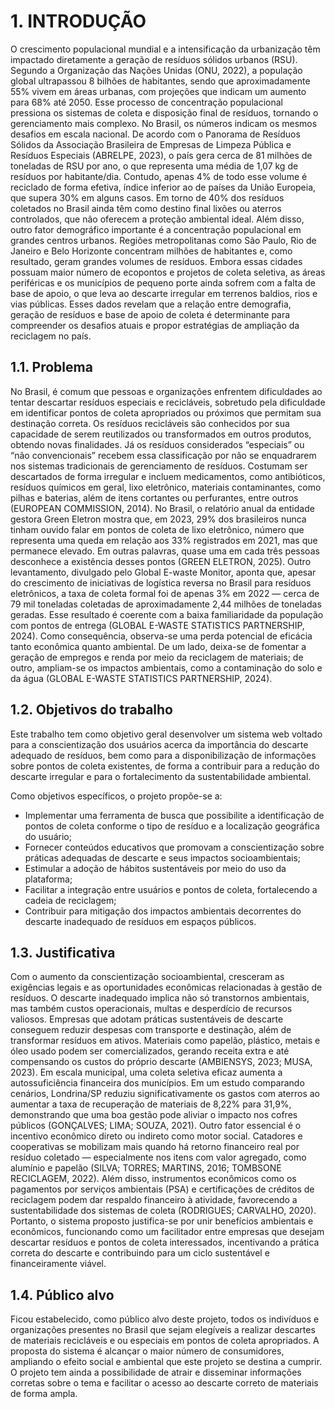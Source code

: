 # 1. INTRODUÇÃO

  O crescimento populacional mundial e a intensificação da urbanização têm impactado diretamente a geração de resíduos sólidos urbanos (RSU). Segundo a Organização das Nações Unidas (ONU, 2022), a população global ultrapassou 8 bilhões de habitantes, sendo que aproximadamente 55% vivem em áreas urbanas, com projeções que indicam um aumento para 68% até 2050. Esse processo de concentração populacional pressiona os sistemas de coleta e disposição final de resíduos, tornando o gerenciamento mais complexo.
  No Brasil, os números indicam os mesmos desafios em escala nacional. De acordo com o Panorama de Resíduos Sólidos da Associação Brasileira de Empresas de Limpeza Pública e Resíduos Especiais (ABRELPE, 2023), o país gera cerca de 81 milhões de toneladas de RSU por ano, o que representa uma média de 1,07 kg de resíduos por habitante/dia. Contudo, apenas 4% de todo esse volume é reciclado de forma efetiva, índice inferior ao de países da     União Europeia, que supera 30% em alguns casos. Em torno de 40% dos resíduos coletados no Brasil ainda têm como destino final lixões ou aterros controlados, que não oferecem a proteção ambiental ideal.
  Além disso, outro fator demográfico importante é a concentração populacional em grandes centros urbanos. Regiões metropolitanas como São Paulo, Rio de Janeiro e Belo Horizonte concentram milhões de habitantes e, como resultado, geram grandes volumes de resíduos. Embora essas cidades possuam maior número de ecopontos e projetos de coleta seletiva, as áreas periféricas e os municípios de pequeno porte ainda sofrem com a falta de base de apoio, o que leva ao descarte irregular em terrenos baldios, rios e vias públicas.
  Esses dados revelam que a relação entre demografia, geração de resíduos e base de apoio de coleta é determinante para compreender os desafios atuais e propor estratégias de ampliação da reciclagem no país.


## 1.1. Problema

  No Brasil, é comum que pessoas e organizações enfrentem dificuldades ao tentar descartar resíduos especiais e recicláveis, sobretudo pela dificuldade em identificar pontos de coleta apropriados ou próximos que permitam sua destinação correta.
  Os resíduos recicláveis são conhecidos por sua capacidade de serem reutilizados ou transformados em outros produtos, obtendo novas finalidades. Já os resíduos considerados “especiais” ou “não convencionais” recebem essa classificação por não se enquadrarem nos sistemas tradicionais de gerenciamento de resíduos. Costumam ser descartados de forma irregular e incluem medicamentos, como antibióticos, resíduos químicos em geral, lixo eletrônico, materiais contaminantes, como pilhas e baterias, além de itens cortantes ou perfurantes, entre outros (EUROPEAN COMMISSION, 2014).
  No Brasil, o relatório anual da entidade gestora Green Eletron mostra que, em 2023, 29% dos brasileiros nunca tinham ouvido falar em pontos de coleta de lixo eletrônico, número que representa uma queda em relação aos 33% registrados em 2021, mas que permanece elevado. Em outras palavras, quase uma em cada três pessoas desconhece a existência desses pontos (GREEN ELETRON, 2025).
  Outro levantamento, divulgado pelo Global E-waste Monitor, aponta que, apesar do crescimento de iniciativas de logística reversa no Brasil para resíduos eletrônicos, a taxa de coleta formal foi de apenas 3% em 2022 — cerca de 79 mil toneladas coletadas de aproximadamente 2,44 milhões de toneladas geradas. Esse resultado é coerente com a baixa familiaridade da população com pontos de entrega (GLOBAL E-WASTE STATISTICS PARTNERSHIP, 2024).
  Como consequência, observa-se uma perda potencial de eficácia tanto econômica quanto ambiental. De um lado, deixa-se de fomentar a geração de empregos e renda por meio da reciclagem de materiais; de outro, ampliam-se os impactos ambientais, como a contaminação do solo e da água (GLOBAL E-WASTE STATISTICS PARTNERSHIP, 2024).


## 1.2. Objetivos do trabalho

  Este trabalho tem como objetivo geral desenvolver um sistema web voltado para a conscientização dos usuários acerca da importância do descarte adequado de resíduos, bem como para a disponibilização de informações sobre pontos de coleta existentes, de forma a contribuir para a redução do descarte irregular e para o fortalecimento da sustentabilidade ambiental.

Como objetivos específicos, o projeto propõe-se a: 
- Implementar uma ferramenta de busca que possibilite a identificação de pontos de coleta conforme o tipo de resíduo e a localização geográfica do usuário;
- Fornecer conteúdos educativos que promovam a conscientização sobre práticas adequadas de descarte e seus impactos socioambientais;
- Estimular a adoção de hábitos sustentáveis por meio do uso da plataforma;
- Facilitar a integração entre usuários e pontos de coleta, fortalecendo a cadeia de reciclagem;
- Contribuir para mitigação dos impactos ambientais decorrentes do descarte inadequado de resíduos em espaços públicos.


## 1.3. Justificativa
  Com o aumento da conscientização socioambiental, cresceram as exigências legais e as oportunidades econômicas relacionadas à gestão de resíduos. O descarte inadequado implica não só transtornos ambientais, mas também custos operacionais, multas e desperdício de recursos valiosos.
  Empresas que adotam práticas sustentáveis de descarte conseguem reduzir despesas com transporte e destinação, além de transformar resíduos em ativos. Materiais como papelão, plástico, metais e óleo usado podem ser comercializados, gerando receita extra e até compensando os custos do próprio descarte (AMBIENSYS, 2023; MUSA, 2023).
  Em escala municipal, uma coleta seletiva eficaz aumenta a autossuficiência financeira dos municípios. Em um estudo comparando cenários, Londrina/SP reduziu significativamente os gastos com aterros ao aumentar a taxa de recuperação de materiais de 8,22% para 31,9%, demonstrando que uma boa gestão pode aliviar o impacto nos cofres públicos (GONÇALVES; LIMA; SOUZA, 2021).
  Outro fator essencial é o incentivo econômico direto ou indireto como motor social. Catadores e cooperativas se mobilizam mais quando há retorno financeiro real por resíduo coletado — especialmente nos itens com valor agregado, como alumínio e papelão (SILVA; TORRES; MARTINS, 2016; TOMBSONE RECICLAGEM, 2022).
  Além disso, instrumentos econômicos como os pagamentos por serviços ambientais (PSA) e certificações de créditos de reciclagem podem dar respaldo financeiro à atividade, favorecendo a sustentabilidade dos sistemas de coleta (RODRIGUES; CARVALHO, 2020).
  Portanto, o sistema proposto justifica-se por unir benefícios ambientais e econômicos, funcionando como um facilitador entre empresas que desejam descartar resíduos e pontos de coleta interessados, incentivando a prática correta do descarte e contribuindo para um ciclo sustentável e financeiramente viável.


## 1.4. Público alvo
  Ficou estabelecido, como público alvo deste projeto, todos os indivíduos e organizações presentes no Brasil que sejam elegíveis a realizar descartes de materiais recicláveis e ou especiais em pontos de coleta apropriados. A proposta do sistema é alcançar o maior número de consumidores, ampliando o efeito social e ambiental que este projeto se destina a cumprir. O projeto tem ainda a possibilidade de atrair e disseminar informações corretas sobre o tema e facilitar o acesso ao descarte correto de materiais de forma ampla.
